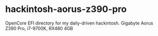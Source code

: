 # hackintosh-aorus-z390-pro
OpenCore EFI directory for my daily-driven hackintosh. Gigabyte Aorus Z390 Pro, i7-9700K, RX480 4GB
